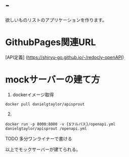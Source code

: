 # -

欲しいものリストのアプリケーションを作ります。

# GithubPages関連URL

[API定義]
(https://shiryu-go.github.io/-/redocly-openAPI)

# mockサーバーの建て方

1. dockerイメージ取得

```bash
docker pull danielgtaylor/apisprout
```

2.

```
docker run -p 8000:8000 -v {$フルパス}/openapi.yml danielgtaylor/apisprout /openapi.yml
```

TODO 多分ワンライナーで書ける

以上でモックサーバーが建てられる。
